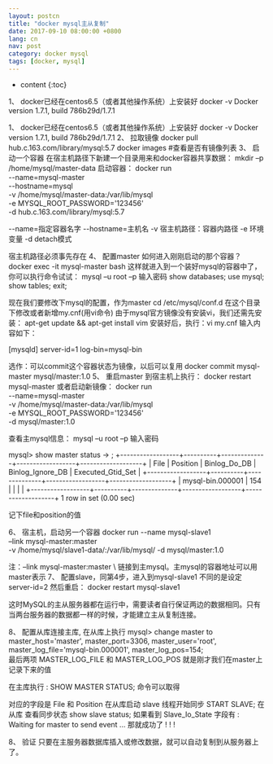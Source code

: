 ```yaml
---
layout: postcn
title: "docker mysql主从复制"
date: 2017-09-10 08:00:00 +0800
lang: cn
nav: post
category: docker mysql
tags: [docker, mysql]
---
```


* content
{:toc}

1、	docker已经在centos6.5（或者其他操作系统）上安装好
docker -v
Docker version 1.7.1, build 786b29d/1.7.1



<!-- more -->
1、	docker已经在centos6.5（或者其他操作系统）上安装好
docker -v
Docker version 1.7.1, build 786b29d/1.7.1
2、	拉取镜像
docker pull hub.c.163.com/library/mysql:5.7
docker images  #查看是否有镜像列表
3、	启动一个容器
在宿主机路径下新建一个目录用来和docker容器共享数据：
mkdir –p /home/mysql/master-data
启动容器：
docker run \
--name=mysql-master \
--hostname=mysql \
-v /home/mysql/master-data:/var/lib/mysql \
-e MYSQL_ROOT_PASSWORD='123456' \
-d hub.c.163.com/library/mysql:5.7

--name=指定容器名字
--hostname=主机名
-v 宿主机路径：容器内路径 
-e 环境变量
-d detach模式

宿主机路径必须事先存在
4、	配置master
如何进入刚刚启动的那个容器？
docker exec -it mysql-master bash 
这样就进入到一个装好mysql的容器中了，你可以执行命令试试：
mysql –u root –p
输入密码
show databases;
use mysql;
show tables;
exit;










现在我们要修改下mysql的配置，作为master
cd /etc/mysql/conf.d
在这个目录下修改或者新增my.cnf(用vi命令)
由于mysql官方镜像没有安装vi，我们还需先安装：
apt-get update && apt-get install vim
安装好后，执行：vi my.cnf
输入内容如下：


[mysqld]
server-id=1
log-bin=mysql-bin


选作：可以commit这个容器状态为镜像，以后可以复用
docker commit mysql-master mysql/master:1.0
5、	重启master
到宿主机上执行：
docker restart mysql-master
或者启动新镜像：
docker run \
--name=mysql-master \
-v /home/mysql/master-data:/var/lib/mysql \
-e MYSQL_ROOT_PASSWORD='123456' \
-d mysql/master:1.0

查看主mysql信息：
mysql –u root –p
输入密码

mysql> show master status
    -> ;
+------------------+----------+--------------+------------------+-------------------+
| File             | Position | Binlog_Do_DB | Binlog_Ignore_DB | Executed_Gtid_Set |
+------------------+----------+--------------+------------------+-------------------+
| mysql-bin.000001 |      154 |              |                  |                   |
+------------------+----------+--------------+------------------+-------------------+
1 row in set (0.00 sec)

记下file和position的值

6、	宿主机，启动另一个容器
docker run --name mysql-slave1 \
–link mysql-master:master \
-v /home/mysql/slave1-data/:/var/lib/mysql/ -d mysql/master:1.0

注：–link mysql-master:master \  链接到主mysql。主mysql的容器地址可以用master表示
7、	配置slave，同第4步，进入到mysql-slave1
不同的是设定server-id=2
然后重启：
docker restart mysql-slave1

这时MySQL的主从服务器都在运行中，需要读者自行保证两边的数据相同。只有当两台服务器的数据都一样的时候，才能建立主从复制连接。

8、
配置从库连接主库, 在从库上执行 
mysql> change master to master_host='master', master_port=3306, master_user='root', master_log_file='mysql-bin.000001', master_log_pos=154;        
最后两项
MASTER_LOG_FILE 和  MASTER_LOG_POS 就是刚才我们在master上记录下来的值

在主库执行 : SHOW MASTER STATUS; 命令可以取得
 
对应的字段是 File 和 Position
在从库启动 slave 线程开始同步
START SLAVE;
在从库 查看同步状态
show slave status;
如果看到 Slave_Io_State 字段有 :
Waiting for master to send event ... 
那就成功了 ! ! !

8、	验证
只要在主服务器数据库插入或修改数据，就可以自动复制到从服务器上了。
